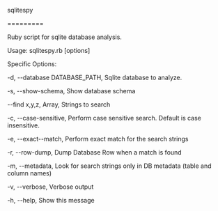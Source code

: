 sqlitespy

=========

Ruby script for sqlite database analysis. 

Usage: sqlitespy.rb [options]

Specific Options:

-d, --database DATABASE_PATH, Sqlite database to analyze.

-s, --show-schema, Show database schema

--find x,y,z, Array, Strings to search

-c, --case-sensitive, Perform case sensitive search. Default is case insensitive.

-e, --exact--match, Perform exact match for the search strings

-r, --row-dump, Dump Database Row when a match is found

-m, --metadata, Look for search strings only in DB metadata (table and column names)

-v, --verbose, Verbose output

-h, --help, Show this message
